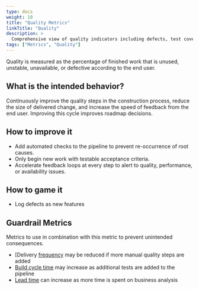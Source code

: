 ```yaml
---
type: docs
weight: 10
title: "Quality Metrics"
linkTitle: "Quality"
description: >
  Comprehensive view of quality indicators including defects, test coverage, and technical debt
tags: ["Metrics", "Quality"]
---
```


Quality is measured as the percentage of finished work that is unused, unstable, unavailable, or defective according to the end user.

## What is the intended behavior?

Continuously improve the quality steps in the construction process, reduce the size of delivered change, and increase
the speed of feedback from the end user. Improving this cycle improves roadmap decisions.

## How to improve it

- Add automated checks to the pipeline to prevent re-occurrence of root causes.
- Only begin new work with testable acceptance criteria.
- Accelerate feedback loops at every step to alert to quality, performance, or availability issues.

## How to game it

- Log defects as new features

## Guardrail Metrics

Metrics to use in combination with this metric to prevent unintended consequences.

- [Delivery [frequency](/docs/metrics/release-frequency) may be reduced if more manual quality steps are added
- [Build cycle time](/docs/metrics/build-duration) may increase as additional tests are added to the pipeline
- [Lead time](/docs/metrics/lead-time) can increase as more time is spent on business analysis

